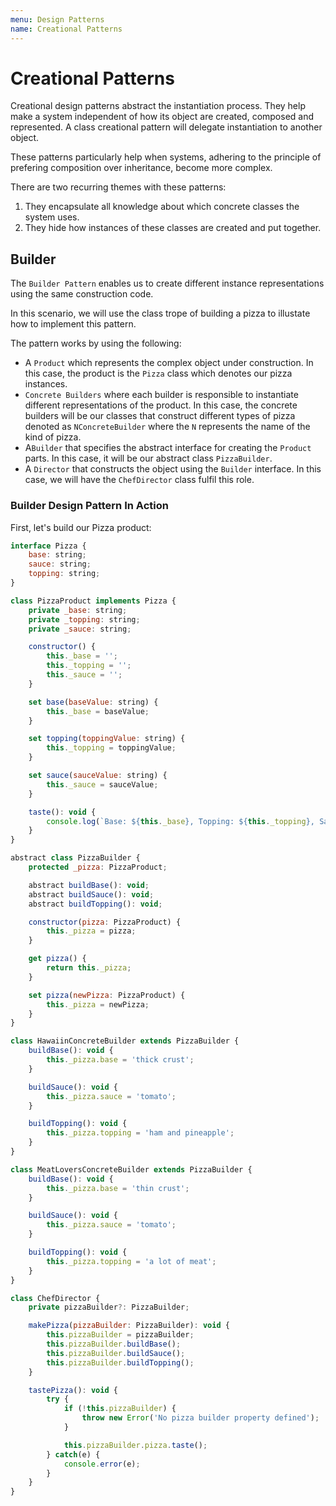 ```yaml
---
menu: Design Patterns
name: Creational Patterns
---
```


# Creational Patterns

Creational design patterns abstract the instantiation process. They help make a system independent of how its object are created, composed and represented. A class creational pattern will delegate instantiation to another object.

These patterns particularly help when systems, adhering to the principle of prefering composition over inheritance, become more complex.

There are two recurring themes with these patterns:

1. They encapsulate all knowledge about which concrete classes the system uses.
2. They hide how instances of these classes are created and put together.

## Builder

The `Builder Pattern` enables us to create different instance representations using the same construction code.

In this scenario, we will use the class trope of building a pizza to illustate how to implement this pattern.

The pattern works by using the following:

- A `Product` which represents the complex object under construction. In this case, the product is the `Pizza` class which denotes our pizza instances.
- `Concrete Builders` where each builder is responsible to instantiate different representations of the product. In this case, the concrete builders will be our classes that construct different types of pizza denoted as `NConcreteBuilder` where the `N` represents the name of the kind of pizza.
- A`Builder` that specifies the abstract interface for creating the `Product` parts. In this case, it will be our abstract class `PizzaBuilder`.
- A `Director` that constructs the object using the `Builder` interface. In this case, we will have the `ChefDirector` class fulfil this role.

### Builder Design Pattern In Action

First, let's build our Pizza product:

```javascript
interface Pizza {
    base: string;
    sauce: string;
    topping: string;
}

class PizzaProduct implements Pizza {
    private _base: string;
    private _topping: string;
    private _sauce: string;

    constructor() {
        this._base = '';
        this._topping = '';
        this._sauce = '';
    }

    set base(baseValue: string) {
        this._base = baseValue;
    }

    set topping(toppingValue: string) {
        this._topping = toppingValue;
    }

    set sauce(sauceValue: string) {
        this._sauce = sauceValue;
    }

    taste(): void {
        console.log(`Base: ${this._base}, Topping: ${this._topping}, Sauce: ${this._sauce}.`);
    }
}

abstract class PizzaBuilder {
    protected _pizza: PizzaProduct;

    abstract buildBase(): void;
    abstract buildSauce(): void;
    abstract buildTopping(): void;

    constructor(pizza: PizzaProduct) {
        this._pizza = pizza;
    }

    get pizza() {
        return this._pizza;
    }

    set pizza(newPizza: PizzaProduct) {
        this._pizza = newPizza;
    }
}

class HawaiinConcreteBuilder extends PizzaBuilder {
    buildBase(): void {
        this._pizza.base = 'thick crust';
    }

    buildSauce(): void {
        this._pizza.sauce = 'tomato';
    }

    buildTopping(): void {
        this._pizza.topping = 'ham and pineapple';
    }
}

class MeatLoversConcreteBuilder extends PizzaBuilder {
    buildBase(): void {
        this._pizza.base = 'thin crust';
    }

    buildSauce(): void {
        this._pizza.sauce = 'tomato';
    }

    buildTopping(): void {
        this._pizza.topping = 'a lot of meat';
    }
}

class ChefDirector {
    private pizzaBuilder?: PizzaBuilder;

    makePizza(pizzaBuilder: PizzaBuilder): void {
        this.pizzaBuilder = pizzaBuilder;
        this.pizzaBuilder.buildBase();
        this.pizzaBuilder.buildSauce();
        this.pizzaBuilder.buildTopping();
    }

    tastePizza(): void {
        try {
            if (!this.pizzaBuilder) {
                throw new Error('No pizza builder property defined');
            }

            this.pizzaBuilder.pizza.taste();
        } catch(e) {
            console.error(e);
        }
    }
}
```
